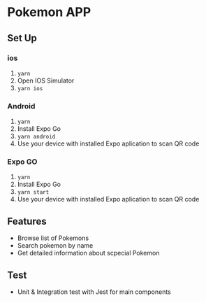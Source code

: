 # Pokemon APP

## Set Up

### ios

1. `yarn`
2. Open IOS Simulator
3. `yarn ios`

### Android

1. `yarn`
2. Install Expo Go
3. `yarn android`
4. Use your device with installed Expo aplication to scan QR code

### Expo GO

1. `yarn`
2. Install Expo Go
3. `yarn start`
4. Use your device with installed Expo aplication to scan QR code

## Features

- Browse list of Pokemons
- Search pokemon by name
- Get detailed information about scpecial Pokemon

## Test

- Unit & Integration test with Jest for main components
